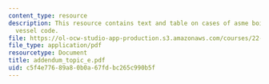 ```yaml
---
content_type: resource
description: This resource contains text and table on cases of asme boiler and pressure
  vessel code.
file: https://ol-ocw-studio-app-production.s3.amazonaws.com/courses/22-314j-structural-mechanics-in-nuclear-power-technology-fall-2006/c5f4e77689a80b0a67fdbc265c990b5f_addendum_topic_e.pdf
file_type: application/pdf
resourcetype: Document
title: addendum_topic_e.pdf
uid: c5f4e776-89a8-0b0a-67fd-bc265c990b5f
---
```

